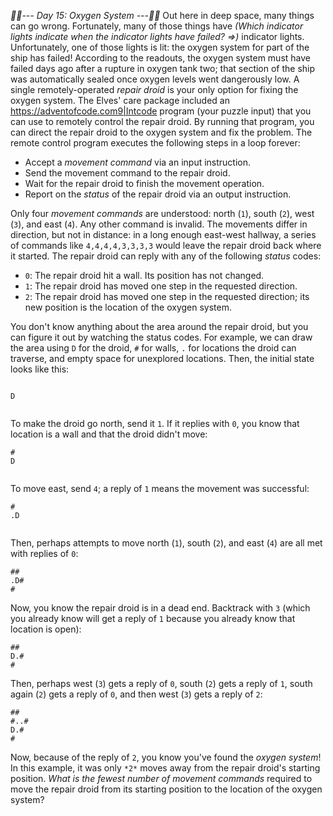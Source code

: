 *:calendar::calendar:--- Day 15: Oxygen System ---:calendar::calendar:*
Out here in deep space, many things can go wrong. Fortunately, many of those things have _(Which indicator lights indicate when the indicator lights have failed? =>)_ indicator lights. Unfortunately, one of those lights is lit: the oxygen system for part of the ship has failed!
According to the readouts, the oxygen system must have failed days ago after a rupture in oxygen tank two; that section of the ship was automatically sealed once oxygen levels went dangerously low. A single remotely-operated *repair droid* is your only option for fixing the oxygen system.
The Elves' care package included an <https://adventofcode.com9|Intcode> program (your puzzle input) that you can use to remotely control the repair droid. By running that program, you can direct the repair droid to the oxygen system and fix the problem.
The remote control program executes the following steps in a loop forever:

- Accept a *movement command* via an input instruction.
- Send the movement command to the repair droid.
- Wait for the repair droid to finish the movement operation.
- Report on the *status* of the repair droid via an output instruction.

Only four *movement commands* are understood: north (`1`), south (`2`), west (`3`), and east (`4`). Any other command is invalid. The movements differ in direction, but not in distance: in a long enough east-west hallway, a series of commands like `4,4,4,4,3,3,3,3` would leave the repair droid back where it started.
The repair droid can reply with any of the following *status* codes:

- `0`: The repair droid hit a wall. Its position has not changed.
- `1`: The repair droid has moved one step in the requested direction.
- `2`: The repair droid has moved one step in the requested direction; its new position is the location of the oxygen system.

You don't know anything about the area around the repair droid, but you can figure it out by watching the status codes.
For example, we can draw the area using `D` for the droid, `#` for walls, `.` for locations the droid can traverse, and empty space for unexplored locations.  Then, the initial state looks like this:
```

D


```
To make the droid go north, send it `1`. If it replies with `0`, you know that location is a wall and that the droid didn't move:
```
#
D


```
To move east, send `4`; a reply of `1` means the movement was successful:
```
#
.D


```
Then, perhaps attempts to move north (`1`), south (`2`), and east (`4`) are all met with replies of `0`:
```
##
.D#
#

```
Now, you know the repair droid is in a dead end. Backtrack with `3` (which you already know will get a reply of `1` because you already know that location is open):
```
##
D.#
#

```
Then, perhaps west (`3`) gets a reply of `0`, south (`2`) gets a reply of `1`, south again (`2`) gets a reply of `0`, and then west (`3`) gets a reply of `2`:
```
##
#..#
D.#
#
```
Now, because of the reply of `2`, you know you've found the *oxygen system*! In this example, it was only `*2*` moves away from the repair droid's starting position.
*What is the fewest number of movement commands* required to move the repair droid from its starting position to the location of the oxygen system?
